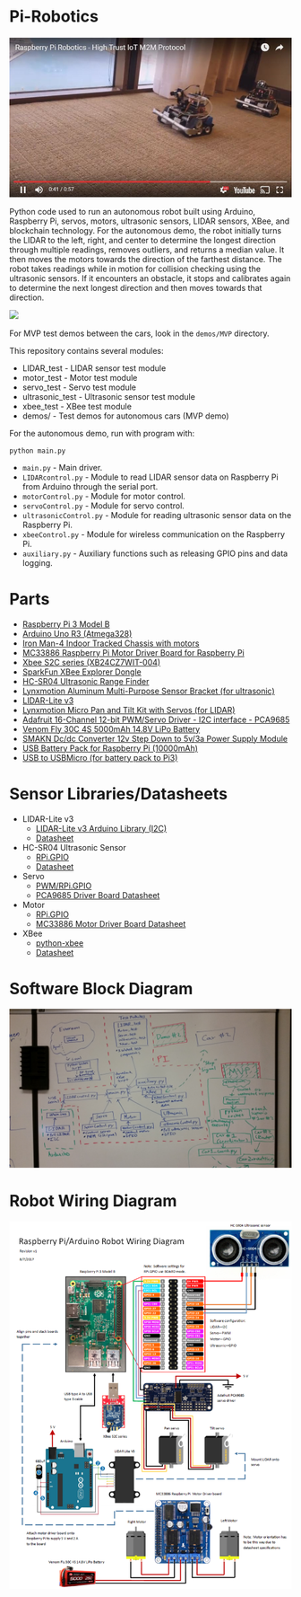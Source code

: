 # Pi-Robotics

[![Robotic Video](docs/robotics_youtube.JPG)](https://www.youtube.com/watch?v=UmGlhiDVwt8 "Robotics - Click to Watch!")

Python code used to run an autonomous robot built using Arduino, Raspberry Pi, servos, motors, ultrasonic sensors, LIDAR sensors, XBee, and blockchain technology. For the autonomous demo, the robot initially turns the LIDAR to the left, right, and center to determine the longest direction through multiple readings, removes outliers, and returns a median value. It then moves the motors towards the direction of the farthest distance. The robot takes readings while in motion for collision checking using the ultrasonic sensors. If it encounters an obstacle, it stops and calibrates again to determine the next longest direction and then moves towards that direction.

![](docs/robot.jpg)

For MVP test demos between the cars, look in the `demos/MVP` directory.

This repository contains several modules:
* LIDAR_test - LIDAR sensor test module
* motor_test - Motor test module
* servo_test - Servo test module
* ultrasonic_test - Ultrasonic sensor test module
* xbee_test - XBee test module
* demos/ - Test demos for autonomous cars (MVP demo)

For the autonomous demo, run with program with:
```
python main.py
```
- `main.py` - Main driver.
- `LIDARcontrol.py` - Module to read LIDAR sensor data on Raspberry Pi from Arduino through the serial port.
- `motorControl.py` - Module for motor control.
- `servoControl.py` - Module for servo control.
- `ultrasonicControl.py` - Module for reading ultrasonic sensor data on the Raspberry Pi.
- `xbeeControl.py` - Module for wireless communication on the Raspberry Pi.
- `auxiliary.py` - Auxiliary functions such as releasing GPIO pins and data logging.

# Parts
* [Raspberry Pi 3 Model B](https://www.adafruit.com/product/3055)
* [Arduino Uno R3 (Atmega328)](https://www.adafruit.com/product/50)
* [Iron Man-4 Indoor Tracked Chassis with motors](http://www.robotshop.com/en/iron-man-4-indoor-tracked-chassis.html)
* [MC33886 Raspberry Pi Motor Driver Board for Raspberry Pi](http://www.robotshop.com/en/mc33886-raspberry-pi-motor-driver-board-raspberry-pi.html)
* [Xbee S2C series (XB24CZ7WIT-004)](https://www.adafruit.com/product/968)
* [SparkFun XBee Explorer Dongle](https://www.sparkfun.com/products/11697)
* [HC-SR04 Ultrasonic Range Finder](http://www.robotshop.com/en/hc-sr04-ultrasonic-range-finder.html)
* [Lynxmotion Aluminum Multi-Purpose Sensor Bracket (for ultrasonic)]( http://www.robotshop.com/en/lynxmotion-multi-purpose-sensor-housing.html)
* [LIDAR-Lite v3](https://www.sparkfun.com/products/14032)
* [Lynxmotion Micro Pan and Tilt Kit with Servos (for LIDAR)](http://www.robotshop.com/en/lynxmotion-micro-pan-and-tilt-kit-with-servos-black.html?gclid=COqk_-jH0tQCFROBswod3hUNpg#reviewBox)
* [Adafruit 16-Channel 12-bit PWM/Servo Driver - I2C interface - PCA9685](https://www.adafruit.com/product/815)
* [Venom Fly 30C 4S 5000mAh 14.8V LiPo Battery](https://www.amazon.com/Venom-5000mAh-14-8V-Battery-Deans/dp/B016ZM1S66/ref=sr_1_1?s=toys-and-)
* [SMAKN Dc/dc Converter 12v Step Down to 5v/3a Power Supply Module](https://www.amazon.com/dp/B00CXKBJI2/ref=cm_sw_r_cp_ep_dp_bpzxzb294NQJ7)
* [USB Battery Pack for Raspberry Pi (10000mAh)](https://www.adafruit.com/product/1566)
* [USB to USBMicro (for battery pack to Pi3)](https://www.amazon.com/Eversame-USB2-0-4-Pack-Charge-Samsung/dp/B01K7DSRRC/ref=sr_1_4?ie=UTF8&qid=1498184169&sr=8-4&keywords=8%22+usb+to+micro+usb)

# Sensor Libraries/Datasheets
* LIDAR-Lite v3 
    * [LIDAR-Lite v3 Arduino Library (I2C)](https://github.com/garmin/LIDARLite_v3_Arduino_Library)
	* [Datasheet](http://static.garmin.com/pumac/LIDAR_Lite_v3_Operation_Manual_and_Technical_Specifications.pdf)
* HC-SR04 Ultrasonic Sensor
	* [RPi.GPIO](https://pypi.python.org/pypi/RPi.GPIO)
	* [Datasheet](https://cdn.sparkfun.com/datasheets/Sensors/Proximity/HCSR04.pdf)
* Servo 
    * [PWM/RPi.GPIO](https://sourceforge.net/p/raspberry-gpio-python/wiki/PWM/)
    * [PCA9685 Driver Board Datasheet](https://cdn-shop.adafruit.com/datasheets/PCA9685.pdf)
* Motor
    * [RPi.GPIO](https://pypi.python.org/pypi/RPi.GPIO)
    * [MC33886 Motor Driver Board Datasheet](http://www.robotshop.com/media/files/pdf2/rpi_motor_driver_board_-_waveshare_wiki.pdf)
* XBee
    * [python-xbee](https://github.com/nioinnovation/python-xbee)
    * [Datasheet](https://cdn-shop.adafruit.com/datasheets/ds_xbeezbmodules.pdf)

# Software Block Diagram
![](docs/block-diagram.jpg)

# Robot Wiring Diagram
![](docs/new-wiring-diagram.PNG)
